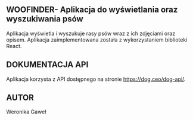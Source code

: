 ## WOOFINDER- Aplikacja do wyświetlania oraz wyszukiwania psów 

Aplikacja wyświetla i wyszukuje rasy psów wraz z ich zdjęciami oraz opisem. Aplikacja zaimplementowana została z wykorzystaniem biblioteki React. 

## DOKUMENTACJA API 

Aplikacja korzysta z API dostępnego na stronie https://dog.ceo/dog-api/.

## AUTOR
Weronika Gaweł 